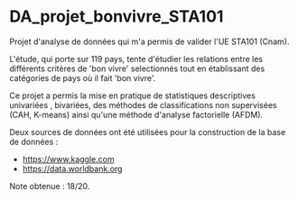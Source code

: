 # DA_projet_bonvivre_STA101 

Projet d'analyse de données qui m'a permis de valider l'UE STA101 (Cnam).

L'étude, qui porte sur 119 pays, tente d'étudier les relations entre les différents critères de 'bon vivre' selectionnés tout en établissant des catégories de pays où il fait 'bon vivre'.
 
Ce projet a permis la mise en pratique de statistiques descriptives univariées , bivariées, des méthodes de classifications non supervisées (CAH, K-means) ainsi qu'une méthode d'analyse factorielle (AFDM).

Deux sources de données ont été utilisées pour la construction de la base de données : 
- https://www.kaggle.com
- https://data.worldbank.org

Note obtenue : 18/20.
